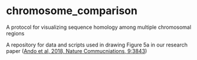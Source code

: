 # chromosome_comparison
A protocol for visualizing sequence homology among multiple chromosomal regions

A repository for data and scripts used in drawing Figure 5a in our research paper ([Ando et al, 2018, Nature Commucniations, 9:3843](https://doi.org/10.1038/s41467-018-06116-1))
